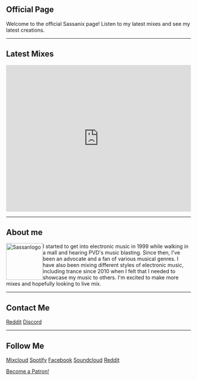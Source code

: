 ## Official Page

<div style="clear: both;">
  <div style="float: left; margin-right 1em;">
  </div>
  <div>
    <p>Welcome to the official Sassanix page! Listen to my latest mixes and see my latest creations.</p>
  </div>
</div>

---  

## Latest Mixes

<iframe width="100%" height="400" src="https://www.mixcloud.com/widget/iframe/?feed=%2FSassanix%2F" frameborder="0" ></iframe>

---  

## About me
<style>
img {float: left;}
</style>
<img src="LS8Mx.gif" alt="Sassanlogo" style="width:100px;height:100px;">
I started to get into electronic music in 1999 while walking in a mall and hearing PVD's music blasting. Since then, I've been an advocate and a fan of various musical genres. I have also been mixing different styles of electronic music, including trance since 2010 when I felt that I needed to showcase my music to others. I'm excited to make more mixes and hopefully looking to live mix. 

---  

## Contact Me

[Reddit](https://www.reddit.com/message/compose/?to=Sassanix) [Discord](https://discordapp.com/users/Sassanix#0801/)

---  

## Follow Me

[Mixcloud](http://mixcloud.com) [Spotify](https://open.spotify.com/user/sassanix?si=AXINLMyWTvCfRKCKaWUxTw) [Facebook](http://facebook.com/sassanix) [Soundcloud](http://soundcloud.com/sassanix) [Reddit](http://reddit.com/r/sassanix)

<a href="https://www.patreon.com/bePatron?u=13950355" data-patreon-widget-type="become-patron-button">Become a Patron!</a><script async src="https://c6.patreon.com/becomePatronButton.bundle.js"></script>  

